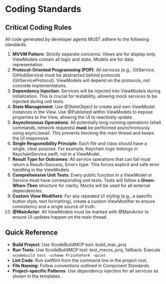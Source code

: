 # **Coding Standards**

## **Critical Coding Rules**

All code generated by developer agents MUST adhere to the following standards:

1. **MVVM Pattern**: Strictly separate concerns. Views are for display only. ViewModels contain all logic and state. Models are for data representation.  
2. **Protocol-Oriented Programming (POP)**: All services (e.g., GitService, GitHubService) must be abstracted behind protocols (GitServiceProtocol). ViewModels will depend on the protocols, not concrete implementations.  
3. **Dependency Injection**: Services will be injected into ViewModels during initialization. This is crucial for testability, allowing mock services to be injected during unit tests.  
4. **State Management**: Use @StateObject to create and own ViewModel instances in the View. Use @Published within ViewModels to expose properties to the View, allowing the UI to reactively update.  
5. **Asynchronous Operations**: All potentially long-running operations (shell commands, network requests) **must** be performed asynchronously using async/await. This prevents blocking the main thread and keeps the UI responsive.  
6. **Single Responsibility Principle**: Each file and class should have a single, clear purpose. For example, Keychain logic belongs in KeychainService.swift, not in a ViewModel.  
7. **Result Type for Outcomes**: All service operations that can fail must return a Result\<Success, Error\> type. This forces explicit and safe error handling in the ViewModels.  
8. **Comprehensive Unit Tests**: Every public function in a ViewModel or Service must have corresponding unit tests. Tests will follow a **Given-When-Then** structure for clarity. Mocks will be used for all external dependencies.  
9. **Custom View Modifiers**: For any repeated UI styling (e.g., a specific button style, text formatting), create a custom ViewModifier to ensure consistency and a single source of truth.  
10. **@MainActor**: All ViewModels must be marked with @MainActor to ensure UI updates happen on the main thread.

## **Quick Reference**

- **Build Project**: Use XcodeBuildMCP tool: build_mac_proj  
- **Run Tests**: Use XcodeBuildMCP tool: test_macos_proj, fallback: Execute `xcodebuild test -scheme PrivateFork -quiet`
- **Lint Code**: Run swiftlint from the command line in the project root.  
- **File Naming**: Follow conventions outlined in Component Standards.  
- **Project-specific Patterns**: Use dependency injection for all services as shown in the templates.
